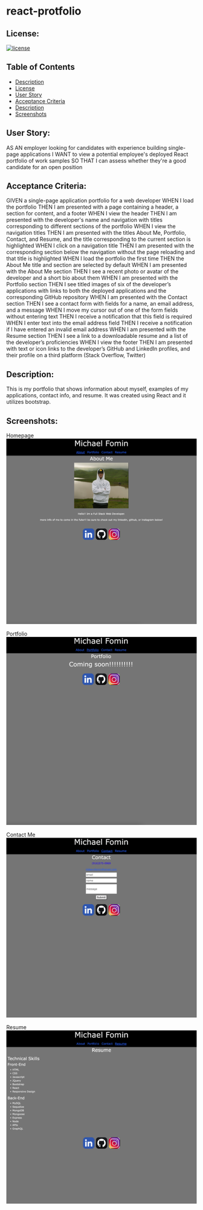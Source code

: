 # react-protfolio

## License:
[![license](https://img.shields.io/badge/license-MIT-blue)](https://shields.io)



## Table of Contents 
- [Description](#description)
- [License](#license)
- [User Story](#user-story)
- [Acceptance Criteria](#acceptance-criteria)
- [Description](#description)
- [Screenshots](#screenshots)





## User Story:
AS AN employer looking for candidates with experience building single-page applications
I WANT to view a potential employee's deployed React portfolio of work samples
SO THAT I can assess whether they're a good candidate for an open position

## Acceptance Criteria:
GIVEN a single-page application portfolio for a web developer
WHEN I load the portfolio
THEN I am presented with a page containing a header, a section for content, and a footer
WHEN I view the header
THEN I am presented with the developer's name and navigation with titles corresponding to different sections of the portfolio
WHEN I view the navigation titles
THEN I am presented with the titles About Me, Portfolio, Contact, and Resume, and the title corresponding to the current section is highlighted
WHEN I click on a navigation title
THEN I am presented with the corresponding section below the navigation without the page reloading and that title is highlighted
WHEN I load the portfolio the first time
THEN the About Me title and section are selected by default
WHEN I am presented with the About Me section
THEN I see a recent photo or avatar of the developer and a short bio about them
WHEN I am presented with the Portfolio section
THEN I see titled images of six of the developer’s applications with links to both the deployed applications and the corresponding GitHub repository
WHEN I am presented with the Contact section
THEN I see a contact form with fields for a name, an email address, and a message
WHEN I move my cursor out of one of the form fields without entering text
THEN I receive a notification that this field is required
WHEN I enter text into the email address field
THEN I receive a notification if I have entered an invalid email address
WHEN I am presented with the Resume section
THEN I see a link to a downloadable resume and a list of the developer’s proficiencies
WHEN I view the footer
THEN I am presented with text or icon links to the developer’s GitHub and LinkedIn profiles, and their profile on a third platform (Stack Overflow, Twitter) 

## Description:
This is my portfolio that shows information about myself, examples of my applications, contact info, and resume. It was created using React and it utilizes bootstrap.

## Screenshots:

Homepage
![Screenshot](src/img/Screen%20Shot%202023-03-18%20at%205.02.22%20PM.png)

Portfolio
![Screenshot](src/img/Screen%20Shot%202023-03-18%20at%205.02.30%20PM.png)

Contact Me
![Screenshot](src/img/Screen%20Shot%202023-03-18%20at%205.02.38%20PM.png)

Resume
![Screenshot](src/img/Screen%20Shot%202023-03-18%20at%205.02.53%20PM.png)


